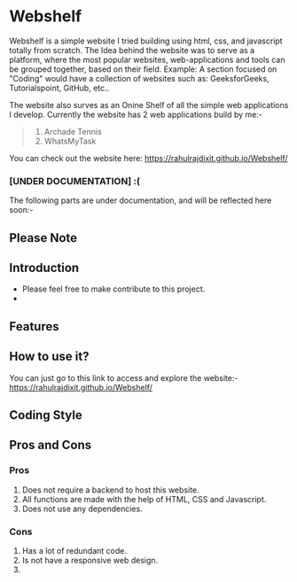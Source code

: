 # Webshelf
Webshelf is a simple website I tried building using html, css, and javascript totally from scratch. The Idea behind the website was to serve as a platform, where the most popular websites, web-applications and tools can be grouped together, based on their field. Example: A section focused on "Coding" would have a collection of websites such as: GeeksforGeeks, Tutorialspoint, GitHub, etc..

The website also surves as an Onine Shelf of all the simple web applications I develop. Currently the website has 2 web applications build by me:-
> 1) Archade Tennis
> 2) WhatsMyTask

You can check out the website here: https://rahulrajdixit.github.io/Webshelf/

### **[UNDER DOCUMENTATION] :(**
The following parts are under documentation, and will be reflected here soon:-


## **Please Note**


## **Introduction**
- Please feel free to make contribute to this project.
- 

## **Features**


## **How to use it?**
You can just go to this link to access and explore the website:-
https://rahulrajdixit.github.io/Webshelf/

## **Coding Style**


## **Pros and Cons**


### **Pros**
1. Does not require a backend to host this website.
2. All functions are made with the help of HTML, CSS and Javascript.
3. Does not use any dependencies.

### **Cons**
1. Has a lot of redundant code.
2. Is not have a responsive web design.
3. 
